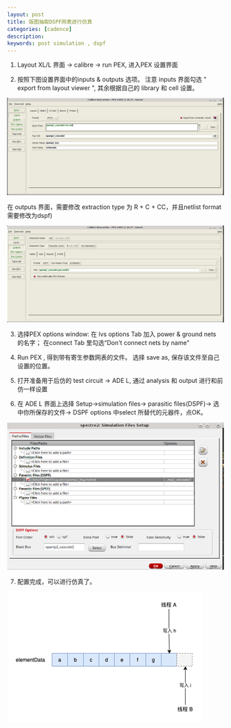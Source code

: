 ```yaml
---
layout: post
title: 版图抽取DSPF网表进行仿真
categories: [cadence]
description: 
keywords: post simulation , dspf
---
```

1. Layout XL/L  界面 -> calibre -> run PEX, 进入PEX 设置界面
 
2. 按照下图设置界面中的inputs & outputs 选项。 注意 inputs 界面勾选 " export from layout viewer ", 其余根据自己的 library 和 cell 设置。

![PEX DSPF inputs setting](/images/posts/cadence/pex-dspf-inputs-setting.png)

 在 outputs 界面，需要修改 extraction type 为 R + C + CC，并且netlist format 需要修改为dspf)
 
![PEX  DSPF outputs setting](/images/posts/cadence/pex-dspf-outputs-setting.png)

3. 选择PEX options window:  在 lvs options Tab 加入 power & ground nets 的名字； 在connect Tab 里勾选“Don't connect nets by name"

4. Run PEX , 得到带有寄生参数网表的文件。 选择 save as, 保存该文件至自己设置的位置。

5. 打开准备用于后仿的 test circuit -> ADE L, 通过 analysis 和 output 进行和前仿一样设置

6. 在 ADE L 界面上选择 Setup->simulation files-> parasitic files(DSPF)-> 选中你所保存的文件-> DSPF options 中select 所替代的元器件，点OK。

![ADEL DSPF simulation files setting](/images/posts/cadence/dspf-simulation-files-setting.PNG)

7. 配置完成，可以进行仿真了。

![Thread Safety ArrayList Add](/images/posts/java/thread-safety-arraylist-add.png)
